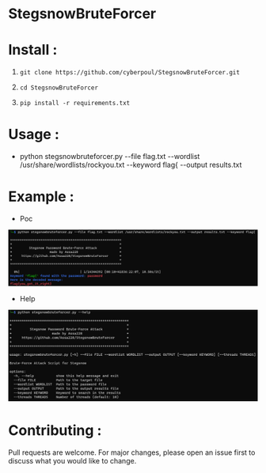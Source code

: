 # StegsnowBruteForcer                                                         


# Install :

1. `git clone https://github.com/cyberpoul/StegsnowBruteForcer.git`

2. `cd StegsnowBruteForcer`

3. `pip install -r requirements.txt`

# Usage :
* python stegsnowbruteforcer.py --file flag.txt --wordlist /usr/share/wordlists/rockyou.txt --keyword flag{ --output results.txt

# Example :
* Poc

![poc.png](https://github.com/Assa228/StegsnowBruteForcer/blob/main/poc.png)


* Help

![help.jpg](https://github.com/Assa228/StegsnowBruteForcer/blob/main/help.jpg)


# Contributing :
Pull requests are welcome. For major changes, please open an issue first to discuss what you would like to change.

